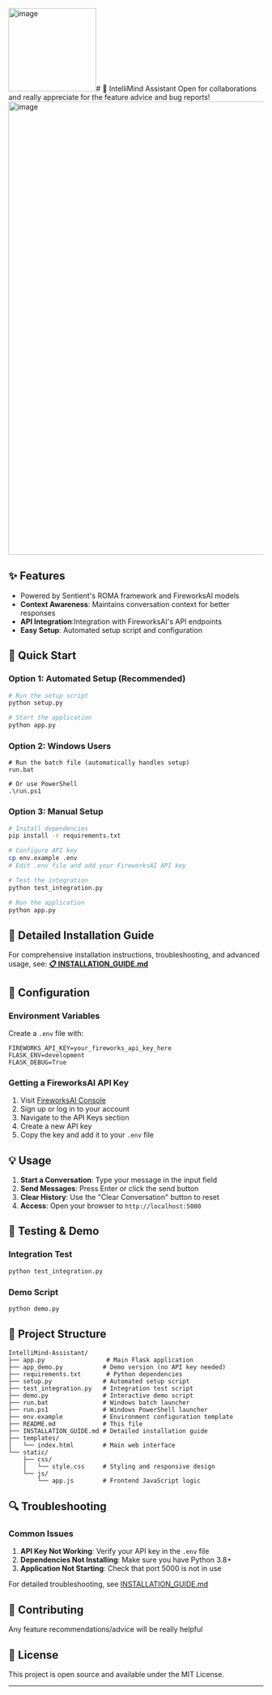 <img width="173" height="164" alt="image" src="https://github.com/user-attachments/assets/432b8ada-4374-4cda-aa2d-d47e56ee3d07" /># 🧠 IntelliMind Assistant
Open for collaborations and really appreciate for the feature advice and bug reports!
<img width="1165" height="894" alt="image" src="https://github.com/user-attachments/assets/1001221b-f2d2-4633-bc58-395756d511f8" />

## ✨ Features

- Powered by Sentient's ROMA framework and FireworksAI models
- **Context Awareness**: Maintains conversation context for better responses
- **API Integration**:Integration with FireworksAI's API endpoints
- **Easy Setup**: Automated setup script and configuration

## 🚀 Quick Start

### Option 1: Automated Setup (Recommended)
```bash
# Run the setup script
python setup.py

# Start the application
python app.py
```

### Option 2: Windows Users
```batch
# Run the batch file (automatically handles setup)
run.bat

# Or use PowerShell
.\run.ps1
```

### Option 3: Manual Setup
```bash
# Install dependencies
pip install -r requirements.txt

# Configure API key
cp env.example .env
# Edit .env file and add your FireworksAI API key

# Test the integration
python test_integration.py

# Run the application
python app.py
```

## 📖 Detailed Installation Guide

For comprehensive installation instructions, troubleshooting, and advanced usage, see:
**[📋 INSTALLATION_GUIDE.md](INSTALLATION_GUIDE.md)**

## 🔧 Configuration

### Environment Variables

Create a `.env` file with:
```env
FIREWORKS_API_KEY=your_fireworks_api_key_here
FLASK_ENV=development
FLASK_DEBUG=True
```

### Getting a FireworksAI API Key

1. Visit [FireworksAI Console](https://app.fireworks.ai/)
2. Sign up or log in to your account
3. Navigate to the API Keys section
4. Create a new API key
5. Copy the key and add it to your `.env` file

## 💡 Usage

1. **Start a Conversation**: Type your message in the input field
2. **Send Messages**: Press Enter or click the send button
3. **Clear History**: Use the "Clear Conversation" button to reset
4. **Access**: Open your browser to `http://localhost:5000`

## 🧪 Testing & Demo

### Integration Test
```bash
python test_integration.py
```

### Demo Script
```bash
python demo.py
```

## 📁 Project Structure

```
IntelliMind-Assistant/
├── app.py                 # Main Flask application
├── app_demo.py           # Demo version (no API key needed)
├── requirements.txt       # Python dependencies
├── setup.py              # Automated setup script
├── test_integration.py   # Integration test script
├── demo.py               # Interactive demo script
├── run.bat               # Windows batch launcher
├── run.ps1               # Windows PowerShell launcher
├── env.example           # Environment configuration template
├── README.md             # This file
├── INSTALLATION_GUIDE.md # Detailed installation guide
├── templates/
│   └── index.html        # Main web interface
└── static/
    ├── css/
    │   └── style.css     # Styling and responsive design
    └── js/
        └── app.js        # Frontend JavaScript logic
```

## 🔍 Troubleshooting

### Common Issues

1. **API Key Not Working**: Verify your API key in the `.env` file
2. **Dependencies Not Installing**: Make sure you have Python 3.8+
3. **Application Not Starting**: Check that port 5000 is not in use

For detailed troubleshooting, see [INSTALLATION_GUIDE.md](INSTALLATION_GUIDE.md)

## 🤝 Contributing

Any feature recommendations/advice will be really helpful

## 📄 License

This project is open source and available under the MIT License.

---
